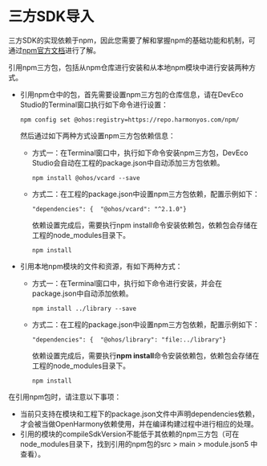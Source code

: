 # 三方SDK导入

三方SDK的实现依赖于npm，因此您需要了解和掌握npm的基础功能和机制，可通过[npm官方文档](https://docs.npmjs.com/about-npm)进行了解。

引用npm三方包，包括从npm仓库进行安装和从本地npm模块中进行安装两种方式。

- 引用npm仓中的包，首先需要设置npm三方包的仓库信息，请在DevEco Studio的Terminal窗口执行如下命令进行设置：

  ```
  npm config set @ohos:registry=https://repo.harmonyos.com/npm/
  ```

  然后通过如下两种方式设置npm三方包依赖信息：

  - 方式一：在Terminal窗口中，执行如下命令安装npm三方包，DevEco Studio会自动在工程的package.json中自动添加三方包依赖。

    ```
    npm install @ohos/vcard --save
    ```

  - 方式二：在工程的package.json中设置npm三方包依赖，配置示例如下：

    ```
    "dependencies": {  "@ohos/vcard": "^2.1.0"}
    ```

    依赖设置完成后，需要执行npm install命令安装依赖包，依赖包会存储在工程的node_modules目录下。

    ```
    npm install
    ```

- 引用本地npm模块的文件和资源，有如下两种方式：

  - 方式一：在Terminal窗口中，执行如下命令进行安装，并会在package.json中自动添加依赖。

    ```
    npm install ../library --save
    ```

  - 方式二：在工程的package.json中设置npm三方包依赖，配置示例如下：

    ```
    "dependencies": {  "@ohos/library": "file:../library"}
    ```

    依赖设置完成后，需要执行**npm install**命令安装依赖包，依赖包会存储在工程的node_modules目录下。

    ```
    npm install
    ```

在引用npm包时，请注意以下事项：

- 当前只支持在模块和工程下的package.json文件中声明dependencies依赖，才会被当做OpenHarmony依赖使用，并在编译构建过程中进行相应的处理。
- 引用的模块的compileSdkVersion不能低于其依赖的npm三方包（可在node_modules目录下，找到引用的npm包的src > main > module.json5 中查看）。